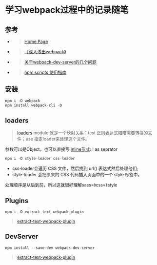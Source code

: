 # 学习webpack过程中的记录随笔

## 参考

- >[Home Page](https://webpack.js.org)
- >[《深入浅出webpack》](http://webpack.wuhaolin.cn/)
- >[关于webpack-dev-server的几个问题](https://segmentfault.com/q/1010000007434045)
- >[npm scripts 使用指南](http://www.ruanyifeng.com/blog/2016/10/npm_scripts.html)

## 安装

```js
npm i -D webpack
npm install webpack-cli -D
```

## loaders

>[loaders](https://webpack.js.org/concepts/#loaders)
module 就是一个映射关系：test 正则表达式陪陪需要转换的文件；use 指定loader来处理这个文件。

参数可以是Object，也可以直接写 [inline形式](https://webpack.js.org/concepts/loaders/#inline): ! as seprator

```js
npm i -D style-loader css-loader
```

- css-loader会遍历 CSS 文件，然后找到 url() 表达式然后处理他们;
- style-loader 会把原来的 CSS 代码插入页面中的一个 style 标签中。

处理顺序是从后到前，所以这就很好理解sass=》css=》style

## Plugins

```js
npm i -D extract-text-webpack-plugin
```

>[extract-text-webpack-plugin](https://github.com/webpack-contrib/extract-text-webpack-plugin)

## DevServer

```js
npm install --save-dev webpack-dev-server
```

>[extract-text-webpack-plugin](https://github.com/webpack-contrib/extract-text-webpack-plugin)